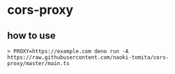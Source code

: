 # cors-proxy

## how to use

```shell
> PROXY=https://example.com deno run -A https://raw.githubusercontent.com/naoki-tomita/cors-proxy/master/main.ts
```
